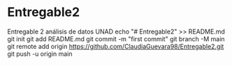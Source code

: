 # Entregable2
Entregable 2 análisis de datos UNAD
echo "# Entregable2" >> README.md
git init
git add README.md
git commit -m "first commit"
git branch -M main
git remote add origin https://github.com/ClaudiaGuevara98/Entregable2.git
git push -u origin main
